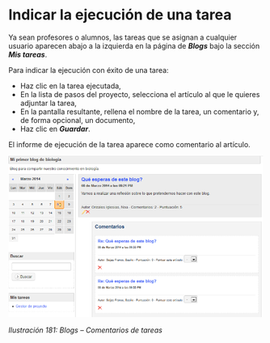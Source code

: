 # Indicar la ejecución de una tarea

Ya sean profesores o alumnos, las tareas que se asignan a cualquier usuario aparecen abajo a la izquierda en la página de _**Blogs**_ bajo la sección _**Mis tareas**_.

Para indicar la ejecución con éxito de una tarea:

* Haz clic en la tarea ejecutada,
* En la lista de pasos del proyecto, selecciona el artículo al que le quieres adjuntar la tarea,
* En la pantalla resultante, rellena el nombre de la tarea, un comentario y, de forma opcional, un documento,
* Haz clic en _**Guardar**_.

El informe de ejecución de la tarea aparece como comentario al artículo.

![](../../.gitbook/assets/images240%20%284%29.png)

_Ilustración 181: Blogs – Comentarios de tareas_

